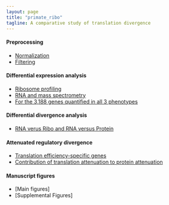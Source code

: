 ```yaml
---
layout: page
title: "primate_ribo"
tagline: A comparative study of translation divergence
---
```




#### Preprocessing

- [Normalization]()
- [Filtering]()


#### Differential expression analysis

- [Ribosome profiling](project/analysis/DE_ribo.html)
- [RNA and mass spectrometry](project/analysis/DE_rna_pro.html)
- [For the 3,188 genes quantified in all 3 phenotypes](project/analysis/DE_all_phenotypes.html)


#### Differential divergence analysis

- [RNA verus Ribo and RNA versus Protein](project/analysis/compare_ribo_pro_with_rna_divergence.html)


#### Attenuated regulatory divergence

- [Translation efficiency-specific genes](project/analysis/translation_efficiency_and_protein.html)
- [Contribution of translation attenuation to protein attenuation](project/analysis/translation_and_attenuated_protein.html)


#### Manuscript figures

- [Main figures]
- [Supplemental Figures]
